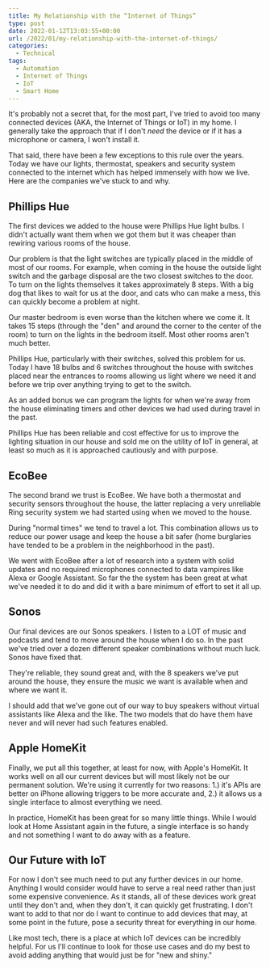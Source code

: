 ```yaml
---
title: My Relationship with the “Internet of Things”
type: post
date: 2022-01-12T13:03:55+00:00
url: /2022/01/my-relationship-with-the-internet-of-things/
categories:
  - Technical
tags:
  - Automation
  - Internet of Things
  - IoT
  - Smart Home
---
```


It's probably not a secret that, for the most part, I've tried to avoid too many connected devices (AKA, the Internet of Things or IoT) in my home. I generally take the approach that if I don't _need_ the device or if it has a microphone or camera, I won't install it.

That said, there have been a few exceptions to this rule over the years. Today we have our lights, thermostat, speakers and security system connected to the internet which has helped immensely with how we live. Here are the companies we've stuck to and why.

## Phillips Hue 

The first devices we added to the house were Phillips Hue light bulbs. I didn't actually want them when we got them but it was cheaper than rewiring various rooms of the house.

Our problem is that the light switches are typically placed in the middle of most of our rooms. For example, when coming in the house the outside light switch and the garbage disposal are the two closest switches to the door. To turn on the lights themselves it takes approximately 8 steps. With a big dog that likes to wait for us at the door, and cats who can make a mess, this can quickly become a problem at night.

Our master bedroom is even worse than the kitchen where we come it. It takes 15 steps (through the "den" and around the corner to the center of the room) to turn on the lights in the bedroom itself. Most other rooms aren't much better.

Phillips Hue, particularly with their switches, solved this problem for us. Today I have 18 bulbs and 6 switches throughout the house with switches placed near the entrances to rooms allowing us light where we need it and before we trip over anything trying to get to the switch.

As an added bonus we can program the lights for when we're away from the house eliminating timers and other devices we had used during travel in the past.

Phillips Hue has been reliable and cost effective for us to improve the lighting situation in our house and sold me on the utility of IoT in general, at least so much as it is approached cautiously and with purpose.

## EcoBee

The second brand we trust is EcoBee. We have both a thermostat and security sensors throughout the house, the latter replacing a very unreliable Ring security system we had started using when we moved to the house.

During "normal times" we tend to travel a lot. This combination allows us to reduce our power usage and keep the house a bit safer (home burglaries have tended to be a problem in the neighborhood in the past).

We went with EcoBee after a lot of research into a system with solid updates and no required microphones connected to data vampires like Alexa or Google Assistant. So far the the system has been great at what we've needed it to do and did it with a bare minimum of effort to set it all up.

## Sonos

Our final devices are our Sonos speakers. I listen to a LOT of music and podcasts and tend to move around the house when I do so. In the past we've tried over a dozen different speaker combinations without much luck. Sonos have fixed that.

They're reliable, they sound great and, with the 8 speakers we've put around the house, they ensure the music we want is available when and where we want it.

I should add that we've gone out of our way to buy speakers without virtual assistants like Alexa and the like. The two models that do have them have never and will never had such features enabled.

## Apple HomeKit

Finally, we put all this together, at least for now, with Apple's HomeKit. It works well on all our current devices but will most likely not be our permanent solution. We're using it currently for two reasons: 1.) it's APIs are better on iPhone allowing triggers to be more accurate and, 2.) it allows us a single interface to almost everything we need.

In practice, HomeKit has been great for so many little things. While I would look at Home Assistant again in the future, a single interface is so handy and not something I want to do away with as a feature.

## Our Future with IoT

For now I don't see much need to put any further devices in our home. Anything I would consider would have to serve a real need rather than just some expensive convenience. As it stands, all of these devices work great until they don't and, when they don't, it can quickly get frustrating. I don't want to add to that nor do I want to continue to add devices that may, at some point in the future, pose a security threat for everything in our home.

Like most tech, there is a place at which IoT devices can be incredibly helpful. For us I'll continue to look for those use cases and do my best to avoid adding anything that would just be for "new and shiny."